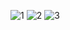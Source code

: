 ![1](https://github.com/user-attachments/assets/bbe6f355-821d-45eb-acb7-ea61cba460f1)
![2](https://github.com/user-attachments/assets/e628a038-ecc6-4930-b7b1-441424ed1269)
![3](https://github.com/user-attachments/assets/003a6e47-f02e-4b02-9dc3-7ac0cfa76f1c)
